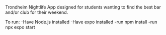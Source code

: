 Trondheim Nightlife App designed for students wanting to find the best bar and/or club for their weekend.

To run:
-Have Node.js installed
-Have expo installed
-run npm install
-run npx expo start
